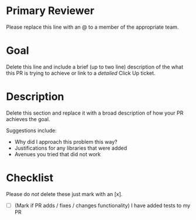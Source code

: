 # Primary Reviewer

 Please replace this line with an @ to a member of the appropriate team.

 # Goal
 Delete this line and include a brief (up to two line) description of the what this PR is trying to achieve or link to a _detailed_ Click Up ticket.

 # Description
 Delete this section and replace it with a broad description of how your PR achieves the goal.

 Suggestions include:

 * Why did I approach this problem this way?
 * Justifications for any libraries that were added
 * Avenues you tried that did not work

 # Checklist
 Please do _not_ delete these just mark with an [x].

 - [ ] (Mark if PR adds / fixes / changes functionality) I have added tests to my PR